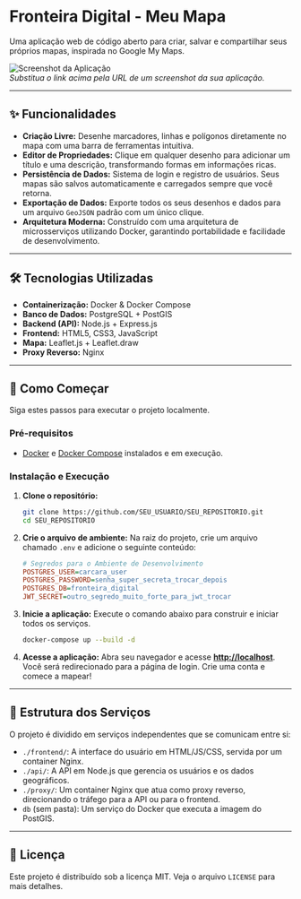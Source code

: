 # Fronteira Digital - Meu Mapa

Uma aplicação web de código aberto para criar, salvar e compartilhar seus próprios mapas, inspirada no Google My Maps.

![Screenshot da Aplicação](https://i.imgur.com/YOUR_IMAGE_URL.png)  
*Substitua o link acima pela URL de um screenshot da sua aplicação.*

---

## ✨ Funcionalidades

- **Criação Livre:** Desenhe marcadores, linhas e polígonos diretamente no mapa com uma barra de ferramentas intuitiva.
- **Editor de Propriedades:** Clique em qualquer desenho para adicionar um título e uma descrição, transformando formas em informações ricas.
- **Persistência de Dados:** Sistema de login e registro de usuários. Seus mapas são salvos automaticamente e carregados sempre que você retorna.
- **Exportação de Dados:** Exporte todos os seus desenhos e dados para um arquivo `GeoJSON` padrão com um único clique.
- **Arquitetura Moderna:** Construído com uma arquitetura de microsserviços utilizando Docker, garantindo portabilidade e facilidade de desenvolvimento.

---

## 🛠️ Tecnologias Utilizadas

- **Containerização:** Docker & Docker Compose
- **Banco de Dados:** PostgreSQL + PostGIS
- **Backend (API):** Node.js + Express.js
- **Frontend:** HTML5, CSS3, JavaScript
- **Mapa:** Leaflet.js + Leaflet.draw
- **Proxy Reverso:** Nginx

---

## 🚀 Como Começar

Siga estes passos para executar o projeto localmente.

### Pré-requisitos

- [Docker](https://www.docker.com/products/docker-desktop/) e [Docker Compose](https://docs.docker.com/compose/install/) instalados e em execução.

### Instalação e Execução

1.  **Clone o repositório:**
    ```bash
    git clone https://github.com/SEU_USUARIO/SEU_REPOSITORIO.git
    cd SEU_REPOSITORIO
    ```

2.  **Crie o arquivo de ambiente:**
    Na raiz do projeto, crie um arquivo chamado `.env` e adicione o seguinte conteúdo:

    ```ini
    # Segredos para o Ambiente de Desenvolvimento
    POSTGRES_USER=carcara_user
    POSTGRES_PASSWORD=senha_super_secreta_trocar_depois
    POSTGRES_DB=fronteira_digital
    JWT_SECRET=outro_segredo_muito_forte_para_jwt_trocar
    ```

3.  **Inicie a aplicação:**
    Execute o comando abaixo para construir e iniciar todos os serviços.

    ```bash
    docker-compose up --build -d
    ```

4.  **Acesse a aplicação:**
    Abra seu navegador e acesse **[http://localhost](http://localhost)**. Você será redirecionado para a página de login. Crie uma conta e comece a mapear!

---

## 📁 Estrutura dos Serviços

O projeto é dividido em serviços independentes que se comunicam entre si:

-   `./frontend/`: A interface do usuário em HTML/JS/CSS, servida por um container Nginx.
-   `./api/`: A API em Node.js que gerencia os usuários e os dados geográficos.
-   `./proxy/`: Um container Nginx que atua como proxy reverso, direcionando o tráfego para a API ou para o frontend.
-   `db` (sem pasta): Um serviço do Docker que executa a imagem do PostGIS.

---

## 📄 Licença

Este projeto é distribuído sob a licença MIT. Veja o arquivo `LICENSE` para mais detalhes.
